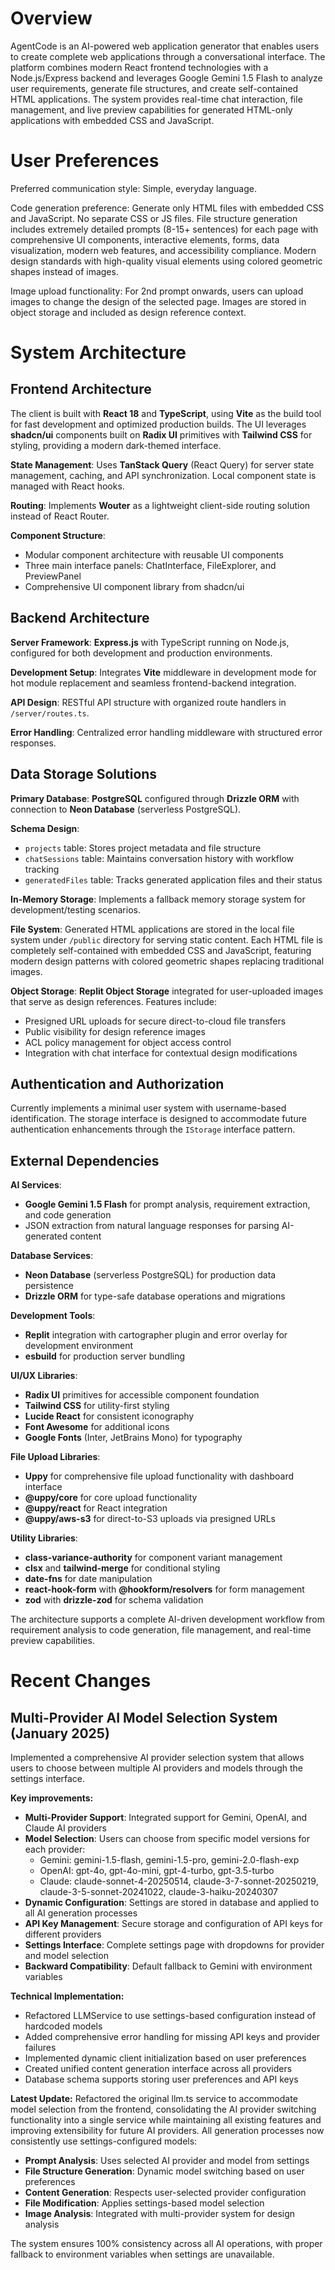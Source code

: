 # Overview

AgentCode is an AI-powered web application generator that enables users to create complete web applications through a conversational interface. The platform combines modern React frontend technologies with a Node.js/Express backend and leverages Google Gemini 1.5 Flash to analyze user requirements, generate file structures, and create self-contained HTML applications. The system provides real-time chat interaction, file management, and live preview capabilities for generated HTML-only applications with embedded CSS and JavaScript.

# User Preferences

Preferred communication style: Simple, everyday language.

Code generation preference: Generate only HTML files with embedded CSS and JavaScript. No separate CSS or JS files. File structure generation includes extremely detailed prompts (8-15+ sentences) for each page with comprehensive UI components, interactive elements, forms, data visualization, modern web features, and accessibility compliance. Modern design standards with high-quality visual elements using colored geometric shapes instead of images.

Image upload functionality: For 2nd prompt onwards, users can upload images to change the design of the selected page. Images are stored in object storage and included as design reference context.

# System Architecture

## Frontend Architecture

The client is built with **React 18** and **TypeScript**, using **Vite** as the build tool for fast development and optimized production builds. The UI leverages **shadcn/ui** components built on **Radix UI** primitives with **Tailwind CSS** for styling, providing a modern dark-themed interface.

**State Management**: Uses **TanStack Query** (React Query) for server state management, caching, and API synchronization. Local component state is managed with React hooks.

**Routing**: Implements **Wouter** as a lightweight client-side routing solution instead of React Router.

**Component Structure**: 
- Modular component architecture with reusable UI components
- Three main interface panels: ChatInterface, FileExplorer, and PreviewPanel
- Comprehensive UI component library from shadcn/ui

## Backend Architecture

**Server Framework**: **Express.js** with TypeScript running on Node.js, configured for both development and production environments.

**Development Setup**: Integrates **Vite** middleware in development mode for hot module replacement and seamless frontend-backend integration.

**API Design**: RESTful API structure with organized route handlers in `/server/routes.ts`.

**Error Handling**: Centralized error handling middleware with structured error responses.

## Data Storage Solutions

**Primary Database**: **PostgreSQL** configured through **Drizzle ORM** with connection to **Neon Database** (serverless PostgreSQL).

**Schema Design**: 
- `projects` table: Stores project metadata and file structure
- `chatSessions` table: Maintains conversation history with workflow tracking
- `generatedFiles` table: Tracks generated application files and their status

**In-Memory Storage**: Implements a fallback memory storage system for development/testing scenarios.

**File System**: Generated HTML applications are stored in the local file system under `/public` directory for serving static content. Each HTML file is completely self-contained with embedded CSS and JavaScript, featuring modern design patterns with colored geometric shapes replacing traditional images.

**Object Storage**: **Replit Object Storage** integrated for user-uploaded images that serve as design references. Features include:
- Presigned URL uploads for secure direct-to-cloud file transfers
- Public visibility for design reference images
- ACL policy management for object access control
- Integration with chat interface for contextual design modifications

## Authentication and Authorization

Currently implements a minimal user system with username-based identification. The storage interface is designed to accommodate future authentication enhancements through the `IStorage` interface pattern.

## External Dependencies

**AI Services**: 
- **Google Gemini 1.5 Flash** for prompt analysis, requirement extraction, and code generation
- JSON extraction from natural language responses for parsing AI-generated content

**Database Services**:
- **Neon Database** (serverless PostgreSQL) for production data persistence
- **Drizzle ORM** for type-safe database operations and migrations

**Development Tools**:
- **Replit** integration with cartographer plugin and error overlay for development environment
- **esbuild** for production server bundling

**UI/UX Libraries**:
- **Radix UI** primitives for accessible component foundation
- **Tailwind CSS** for utility-first styling
- **Lucide React** for consistent iconography
- **Font Awesome** for additional icons
- **Google Fonts** (Inter, JetBrains Mono) for typography

**File Upload Libraries**:
- **Uppy** for comprehensive file upload functionality with dashboard interface
- **@uppy/core** for core upload functionality
- **@uppy/react** for React integration
- **@uppy/aws-s3** for direct-to-S3 uploads via presigned URLs

**Utility Libraries**:
- **class-variance-authority** for component variant management
- **clsx** and **tailwind-merge** for conditional styling
- **date-fns** for date manipulation
- **react-hook-form** with **@hookform/resolvers** for form management
- **zod** with **drizzle-zod** for schema validation

The architecture supports a complete AI-driven development workflow from requirement analysis to code generation, file management, and real-time preview capabilities.

# Recent Changes

## Multi-Provider AI Model Selection System (January 2025)

Implemented a comprehensive AI provider selection system that allows users to choose between multiple AI providers and models through the settings interface.

**Key improvements:**
- **Multi-Provider Support**: Integrated support for Gemini, OpenAI, and Claude AI providers
- **Model Selection**: Users can choose from specific model versions for each provider:
  - Gemini: gemini-1.5-flash, gemini-1.5-pro, gemini-2.0-flash-exp
  - OpenAI: gpt-4o, gpt-4o-mini, gpt-4-turbo, gpt-3.5-turbo
  - Claude: claude-sonnet-4-20250514, claude-3-7-sonnet-20250219, claude-3-5-sonnet-20241022, claude-3-haiku-20240307
- **Dynamic Configuration**: Settings are stored in database and applied to all AI generation processes
- **API Key Management**: Secure storage and configuration of API keys for different providers
- **Settings Interface**: Complete settings page with dropdowns for provider and model selection
- **Backward Compatibility**: Default fallback to Gemini with environment variables

**Technical Implementation:**
- Refactored LLMService to use settings-based configuration instead of hardcoded models
- Added comprehensive error handling for missing API keys and provider failures
- Implemented dynamic client initialization based on user preferences
- Created unified content generation interface across all providers
- Database schema supports storing user preferences and API keys

**Latest Update:** Refactored the original llm.ts service to accommodate model selection from the frontend, consolidating the AI provider switching functionality into a single service while maintaining all existing features and improving extensibility for future AI providers. All generation processes now consistently use settings-configured models:

- **Prompt Analysis**: Uses selected AI provider and model from settings
- **File Structure Generation**: Dynamic model switching based on user preferences
- **Content Generation**: Respects user-selected provider configuration
- **File Modification**: Applies settings-based model selection
- **Image Analysis**: Integrated with multi-provider system for design analysis

The system ensures 100% consistency across all AI operations, with proper fallback to environment variables when settings are unavailable.